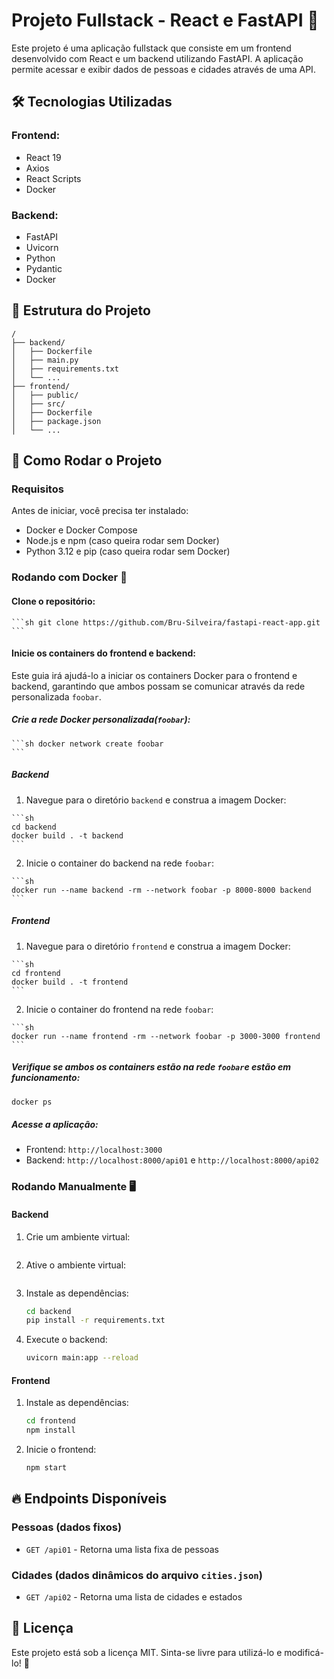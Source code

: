 # Projeto Fullstack - React e FastAPI 🚀

Este projeto é uma aplicação fullstack que consiste em um frontend desenvolvido com React e um backend utilizando FastAPI. A aplicação permite acessar e exibir dados de pessoas e cidades através de uma API.

## 🛠️ Tecnologias Utilizadas

### Frontend:
- React 19
- Axios
- React Scripts
- Docker

### Backend:
- FastAPI
- Uvicorn
- Python
- Pydantic
- Docker

## 📂 Estrutura do Projeto

```
/
├── backend/                
│   ├── Dockerfile
│   ├── main.py
│   ├── requirements.txt
│   └── ...
├── frontend/              
│   ├── public/
│   ├── src/
│   ├── Dockerfile
│   ├── package.json
│   └── ...

```

## 🚀 Como Rodar o Projeto

### Requisitos
Antes de iniciar, você precisa ter instalado:
- Docker e Docker Compose
- Node.js e npm (caso queira rodar sem Docker)
- Python 3.12 e pip (caso queira rodar sem Docker)

### Rodando com Docker 🐳

#### Clone o repositório:

    ```sh git clone https://github.com/Bru-Silveira/fastapi-react-app.git
    ```

#### Inicie os containers do frontend e backend:
Este guia irá ajudá-lo a iniciar os containers Docker para o frontend e backend, garantindo que ambos possam se comunicar através da rede personalizada `foobar`.

##### Crie a rede Docker personalizada(`foobar`):

    ```sh docker network create foobar
    ```

   ##### Backend
   1. Navegue para o diretório `backend` e construa a imagem Docker:

    ```sh
    cd backend
    docker build . -t backend
    ```

   2. Inicie o container do backend na rede `foobar`:

    ```sh 
    docker run --name backend -rm --network foobar -p 8000-8000 backend
    ```
    
   ##### Frontend
   1. Navegue para o diretório `frontend` e construa a imagem Docker:

    ```sh
    cd frontend
    docker build . -t frontend
    ```

   2. Inicie o container do frontend na rede `foobar`:

    ```sh 
    docker run --name frontend -rm --network foobar -p 3000-3000 frontend
    ```

   ##### Verifique se ambos os containers estão na rede `foobar`e estão em funcionamento:

   ```sh
   docker ps
   ```

   ##### Acesse a aplicação:
   - Frontend: `http://localhost:3000`
   - Backend: `http://localhost:8000/api01` e `http://localhost:8000/api02`


### Rodando Manualmente 🖥️

#### Backend
1. Crie um ambiente virtual:
```sh python3 -m venv venv
```

2. Ative o ambiente virtual:
```sh source venv/bin/activate
```

3. Instale as dependências:
   ```sh
   cd backend
   pip install -r requirements.txt
   ```

4. Execute o backend:
   ```sh
   uvicorn main:app --reload
   ```

#### Frontend
1. Instale as dependências:
   ```sh
   cd frontend
   npm install
   ```
2. Inicie o frontend:
   ```sh
   npm start
   ```

## 🔥 Endpoints Disponíveis

### Pessoas (dados fixos)
- `GET /api01` - Retorna uma lista fixa de pessoas

### Cidades (dados dinâmicos do arquivo `cities.json`)
- `GET /api02` - Retorna uma lista de cidades e estados

## 📜 Licença
Este projeto está sob a licença MIT. Sinta-se livre para utilizá-lo e modificá-lo! 🎉
